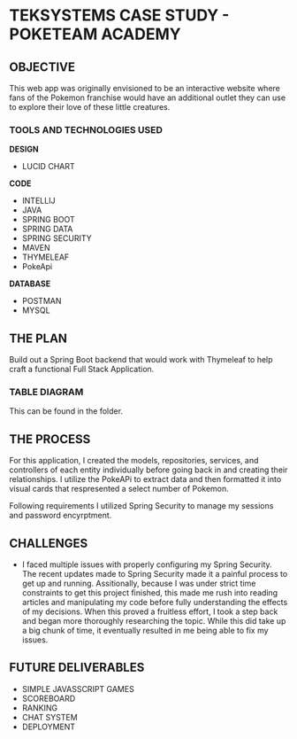 # **TEKSYSTEMS CASE STUDY - POKETEAM ACADEMY**

## OBJECTIVE

This web app was originally envisioned to be an interactive website where fans of the Pokemon franchise would have an additional outlet they can use to explore their love of these little creatures. 


### TOOLS AND TECHNOLOGIES USED
**DESIGN**
- LUCID CHART

**CODE**
- INTELLIJ
- JAVA
- SPRING BOOT
- SPRING DATA
- SPRING SECURITY
- MAVEN
- THYMELEAF
- PokeApi

**DATABASE**
- POSTMAN
- MYSQL


## THE PLAN
Build out a Spring Boot backend that would work with Thymeleaf to help craft a functional Full Stack Application.

### TABLE DIAGRAM
This can be found in the folder.


## THE PROCESS
For this application, I created the models, repositories, services, and controllers  of each entity individually before going back in and creating their relationships. I utilize the PokeAPi to extract data and then formatted it into visual cards that respresented a select number of Pokemon. 

Following requirements I utilized Spring Security to manage my sessions and password encyrptment. 

## CHALLENGES
- I faced multiple issues with properly configuring my Spring Security. The recent updates made to Spring Security made it a painful process to get up and running. Assitionally, because I was under strict time constraints to get this project finished, this made me rush into reading articles and manipulating my code before fully understanding the effects of my decisions. When this proved a fruitless effort, I took a step back and began more thoroughly researching the topic. While this did take up a big chunk of time, it eventually resulted in me being able to fix my issues.



## FUTURE DELIVERABLES
- SIMPLE JAVASSCRIPT GAMES
- SCOREBOARD
- RANKING
- CHAT SYSTEM
- DEPLOYMENT
